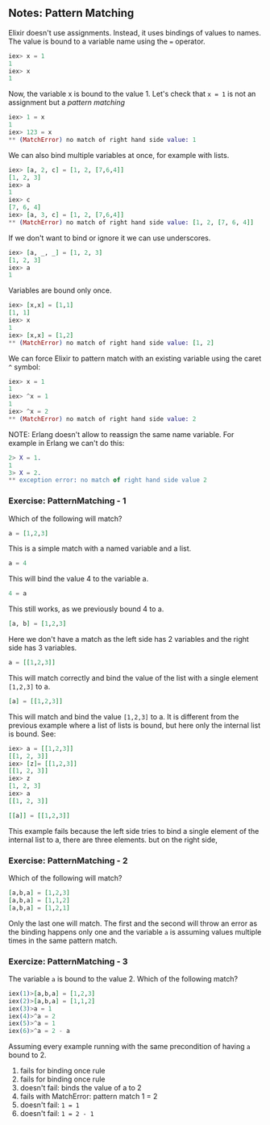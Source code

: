 ## Notes: Pattern Matching

Elixir doesn't use assignments. Instead, it uses bindings of values to names.
The value is bound to a variable name using the `=` operator.
```elixir
iex> x = 1
1
iex> x
1
```

Now, the variable x is bound to the value 1. Let's check that `x = 1` is not an assignment but a *pattern matching*
```elixir
iex> 1 = x
1
iex> 123 = x
** (MatchError) no match of right hand side value: 1
```

We can also bind multiple variables at once, for example with lists.

```elixir
iex> [a, 2, c] = [1, 2, [7,6,4]]
[1, 2, 3]
iex> a
1
iex> c
[7, 6, 4]
iex> [a, 3, c] = [1, 2, [7,6,4]]
** (MatchError) no match of right hand side value: [1, 2, [7, 6, 4]]
```

If we don't want to bind or ignore it we can use underscores.

```elixir
iex> [a, _, _] = [1, 2, 3]
[1, 2, 3]
iex> a
1
```

Variables are bound only once.

```elixir
iex> [x,x] = [1,1]
[1, 1]
iex> x
1
iex> [x,x] = [1,2]
** (MatchError) no match of right hand side value: [1, 2]
```

We can force Elixir to pattern match with an existing variable using the caret `^` symbol:

```elixir
iex> x = 1
1
iex> ^x = 1
1
iex> ^x = 2
** (MatchError) no match of right hand side value: 2
```

NOTE: Erlang doesn't allow to reassign the same name variable. 
For example in Erlang we can't do this:

```erlang
2> X = 1.
1
3> X = 2.
** exception error: no match of right hand side value 2
```

### Exercise: PatternMatching - 1
Which of the following will match?
```elixir
a = [1,2,3]
```
This is a simple match with a named variable and a list.

```elixir
a = 4
```

This will bind the value 4 to the variable a.

```elixir
4 = a
```

This still works, as we previously bound 4 to a.

```elixir
[a, b] = [1,2,3]
```
Here we don't have a match as the left side has 2 variables and the right side has 3 variables.

```elixir
a = [[1,2,3]]
```
This will match correctly and bind the value of the list with a single element `[1,2,3]` to a.

```elixir
[a] = [[1,2,3]]
```

This will match and bind the value `[1,2,3]` to a. It is different from the previous example where a list of lists is bound, but here only the internal list is bound. See:

```elixir
iex> a = [[1,2,3]]
[[1, 2, 3]]
iex> [z]= [[1,2,3]]
[[1, 2, 3]]
iex> z
[1, 2, 3]
iex> a
[[1, 2, 3]]
```

```elixir
[[a]] = [[1,2,3]]
```

This example fails because the left side tries to bind a single element of the internal list to a, there are three elements. but on the right side,


### Exercise: PatternMatching - 2
Which of the following will match?
```elixir
[a,b,a] = [1,2,3]
[a,b,a] = [1,1,2]
[a,b,a] = [1,2,1]
```

Only the last one will match. The first and the second will throw an error as the binding happens only one and the variable `a` is assuming values multiple times in the same pattern match.

### Exercize: PatternMatching - 3
The variable `a` is bound to the value 2. Which of the following match?
```elixir
iex(1)>[a,b,a] = [1,2,3]
iex(2)>[a,b,a] = [1,1,2]
iex(3)>a = 1
iex(4)>^a = 2
iex(5)>^a = 1
iex(6)>^a = 2 - a
```
Assuming every example running with the same precondition of having `a` bound to 2.

1. fails for binding once rule
2. fails for binding once rule
3. doesn't fail: binds the value of a to 2
4. fails with MatchError: pattern match 1 = 2
5. doesn't fail: `1 = 1`
6. doesn't fail: `1 = 2 - 1`
